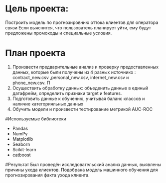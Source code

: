 # Цель проекта:
Построить модель по прогнозировнию оттока клиентов для оператора связи 
Если выяснится, что пользователь планирует уйти, ему будут предложены промокоды и специальные условия. 

# План проекта
1.   Произвести предварительные анализ и проверку предоставленных данных, которые были получены из 4 разных источнико : contract_new.csv ,personal_new.csv, internet_new.csv  и phone_new.csv. П
2.   Осуществить обработку данных: объеденить данные в единый датафрейм, определить признаки target и features.
3. Подготовить данные к обучению, учитывая баланс классов и наличие категорияльных данных
4. Обучить модели и произвести тестирование метрикой AUC-ROC

#Используемые библиотеки
- Pandas
- NumPy
- Matplotlib
- Seaborn
- Scikit-learn
- catboost

#Результат
Был проведён исследовательский анализ данных, выявлены причины ухода клиентов.
Подобрана модель машинного обучения для прогнозирования факта ухода клиента.